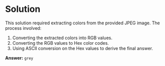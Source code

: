 # Solution

This solution required extracting colors from the provided JPEG image. The process involved:
1. Converting the extracted colors into RGB values.
2. Converting the RGB values to Hex color codes.
3. Using ASCII conversion on the Hex values to derive the final answer.

**Answer:** `grey`
